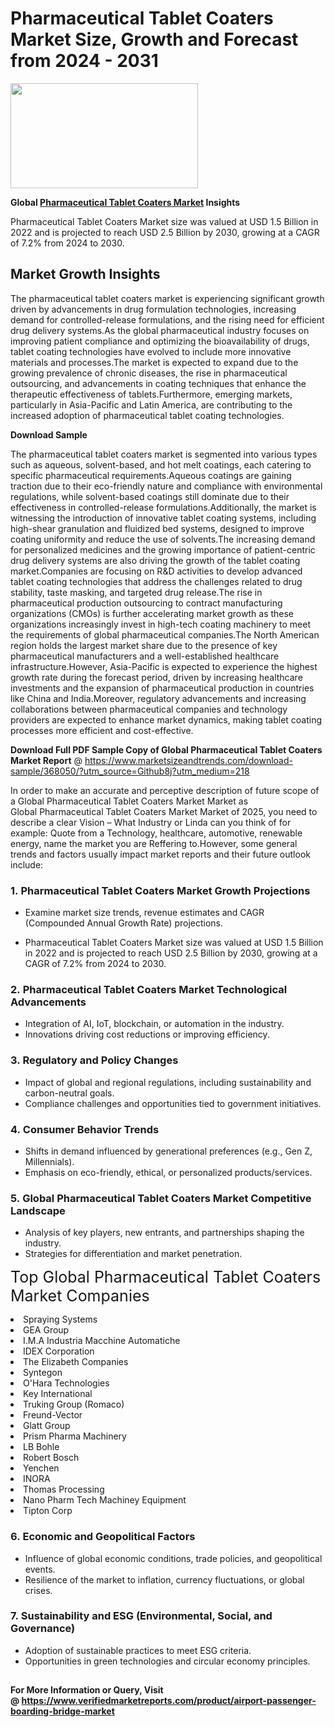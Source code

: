 <H1>Pharmaceutical Tablet Coaters Market Size, Growth and Forecast from 2024 - 2031</H1><img class="aligncenter size-medium wp-image-584254" src="https://thirdeyenews.in/wp-content/uploads/2024/09/Global-Market-Research-300x168.jpeg" alt="" width="300" height="168" /><p><strong>Global&nbsp;<a href="https://www.marketsizeandtrends.com/download-sample/368050/?utm_source=Github8j?utm_medium=218">Pharmaceutical Tablet Coaters Market</a> Insights</strong></p><p>Pharmaceutical Tablet Coaters Market size was valued at USD 1.5 Billion in 2022 and is projected to reach USD 2.5 Billion by 2030, growing at a CAGR of 7.2% from 2024 to 2030.</p><p><h2>Market Growth Insights</h2> <p>The pharmaceutical tablet coaters market is experiencing significant growth driven by advancements in drug formulation technologies, increasing demand for controlled-release formulations, and the rising need for efficient drug delivery systems.As the global pharmaceutical industry focuses on improving patient compliance and optimizing the bioavailability of drugs, tablet coating technologies have evolved to include more innovative materials and processes.The market is expected to expand due to the growing prevalence of chronic diseases, the rise in pharmaceutical outsourcing, and advancements in coating techniques that enhance the therapeutic effectiveness of tablets.Furthermore, emerging markets, particularly in Asia-Pacific and Latin America, are contributing to the increased adoption of pharmaceutical tablet coating technologies.</p> <p><strong>Download Sample</strong></p> <p>The pharmaceutical tablet coaters market is segmented into various types such as aqueous, solvent-based, and hot melt coatings, each catering to specific pharmaceutical requirements.Aqueous coatings are gaining traction due to their eco-friendly nature and compliance with environmental regulations, while solvent-based coatings still dominate due to their effectiveness in controlled-release formulations.Additionally, the market is witnessing the introduction of innovative tablet coating systems, including high-shear granulation and fluidized bed systems, designed to improve coating uniformity and reduce the use of solvents.The increasing demand for personalized medicines and the growing importance of patient-centric drug delivery systems are also driving the growth of the tablet coating market.Companies are focusing on R&D activities to develop advanced tablet coating technologies that address the challenges related to drug stability, taste masking, and targeted drug release.The rise in pharmaceutical production outsourcing to contract manufacturing organizations (CMOs) is further accelerating market growth as these organizations increasingly invest in high-tech coating machinery to meet the requirements of global pharmaceutical companies.The North American region holds the largest market share due to the presence of key pharmaceutical manufacturers and a well-established healthcare infrastructure.However, Asia-Pacific is expected to experience the highest growth rate during the forecast period, driven by increasing healthcare investments and the expansion of pharmaceutical production in countries like China and India.Moreover, regulatory advancements and increasing collaborations between pharmaceutical companies and technology providers are expected to enhance market dynamics, making tablet coating processes more efficient and cost-effective.</p> <p><span class=""><strong>Download Full PDF Sample Copy of Global Pharmaceutical Tablet Coaters Market Report</strong> @ <a href="https://www.marketsizeandtrends.com/download-sample/368050/?utm_source=Github8j?utm_medium=218" target="_blank">https://www.marketsizeandtrends.com/download-sample/368050/?utm_source=Github8j?utm_medium=218</a></span></p><p>In order to make an accurate and perceptive description of future scope of a Global&nbsp;Pharmaceutical Tablet Coaters Market Market as Global&nbsp;Pharmaceutical Tablet Coaters Market Market of 2025, you need to describe a clear Vision &ndash; What Industry or Linda can you think of for example: Quote from a Technology, healthcare, automotive, renewable energy, name the market you are Reffering to.However, some general trends and factors usually impact market reports and their future outlook include:</p><h3>1.&nbsp;<strong>Pharmaceutical Tablet Coaters Market Growth Projections</strong></h3><ul><li>Examine market size trends, revenue estimates and CAGR (Compounded Annual Growth Rate) projections.</li><li><p>Pharmaceutical Tablet Coaters Market size was valued at USD 1.5 Billion in 2022 and is projected to reach USD 2.5 Billion by 2030, growing at a CAGR of 7.2% from 2024 to 2030.</p></li></ul><h3>2.&nbsp;<strong>Pharmaceutical Tablet Coaters Market Technological Advancements</strong></h3><ul><li>Integration of AI, IoT, blockchain, or automation in the industry.</li><li>Innovations driving cost reductions or improving efficiency.</li></ul><h3>3.&nbsp;<strong>Regulatory and Policy Changes</strong></h3><ul><li>Impact of global and regional regulations, including sustainability and carbon-neutral goals.</li><li>Compliance challenges and opportunities tied to government initiatives.</li></ul><h3>4.&nbsp;<strong>Consumer Behavior Trends</strong></h3><ul><li>Shifts in demand influenced by generational preferences (e.g., Gen Z, Millennials).</li><li>Emphasis on eco-friendly, ethical, or personalized products/services.</li></ul><h3>5.&nbsp;<strong>Global Pharmaceutical Tablet Coaters Market Competitive Landscape</strong></h3><ul><li>Analysis of key players, new entrants, and partnerships shaping the industry.</li><li>Strategies for differentiation and market penetration.</li></ul><p data-pm-slice="1 1 []"><span style="color: inherit; font-family: inherit; font-size: 25px;">Top Global Pharmaceutical Tablet Coaters Market Companies</span></p><div class="" data-test-id=""><p><li>Spraying Systems</li><li> GEA Group</li><li> I.M.A Industria Macchine Automatiche</li><li> IDEX Corporation</li><li> The Elizabeth Companies</li><li> Syntegon</li><li> O'Hara Technologies</li><li> Key International</li><li> Truking Group (Romaco)</li><li> Freund-Vector</li><li> Glatt Group</li><li> Prism Pharma Machinery</li><li> LB Bohle</li><li> Robert Bosch</li><li> Yenchen</li><li> INORA</li><li> Thomas Processing</li><li> Nano Pharm Tech Machiney Equipment</li><li> Tipton Corp</li></p></div><h3>6.&nbsp;<strong>Economic and Geopolitical Factors</strong></h3><ul><li>Influence of global economic conditions, trade policies, and geopolitical events.</li><li>Resilience of the market to inflation, currency fluctuations, or global crises.</li></ul><h3>7.&nbsp;<strong>Sustainability and ESG (Environmental, Social, and Governance)</strong></h3><ul><li>Adoption of sustainable practices to meet ESG criteria.</li><li>Opportunities in green technologies and circular economy principles.</li></ul><h2><strong style="font-size: 14px;">For More Information or Query, Visit @&nbsp;</strong><a style="background-color: #ffffff; font-size: 14px;" href="https://www.marketsizeandtrends.com/report/pharmaceutical-tablet-coaters-market/" target="_blank">https://www.verifiedmarketreports.com/product/airport-passenger-boarding-bridge-market</a></h2>